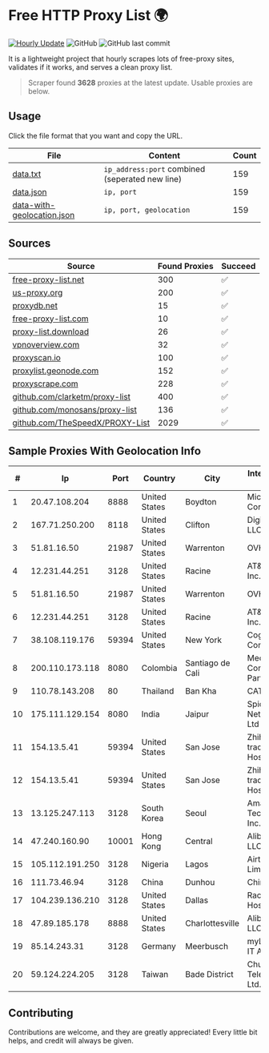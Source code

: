 
# Free HTTP Proxy List 🌍

[![Hourly Update](https://github.com/mertguvencli/http-proxy-list/actions/workflows/main.yml/badge.svg?branch=main)](https://github.com/mertguvencli/http-proxy-list/actions/workflows/main.yml)
![GitHub](https://img.shields.io/github/license/mertguvencli/http-proxy-list)
![GitHub last commit](https://img.shields.io/github/last-commit/mertguvencli/http-proxy-list)

It is a lightweight project that hourly scrapes lots of free-proxy sites, validates if it works, and serves a clean proxy list.


> Scraper found **3628** proxies at the latest update. Usable proxies are below.

## Usage

Click the file format that you want and copy the URL.


|File|Content|Count|
|----|-------|-----|
|[data.txt](https://raw.githubusercontent.com/mertguvencli/http-proxy-list/main/proxy-list/data.txt)|`ip_address:port` combined (seperated new line)|159|
|[data.json](https://raw.githubusercontent.com/mertguvencli/http-proxy-list/main/proxy-list/data.json)|`ip, port`|159|
|[data-with-geolocation.json](https://raw.githubusercontent.com/mertguvencli/http-proxy-list/main/proxy-list/data-with-geolocation.json)|`ip, port, geolocation`|159|

## Sources

|Source|Found Proxies|Succeed|
|------|-------------|-------|
|[free-proxy-list.net](https://free-proxy-list.net)|300|✅|
|[us-proxy.org](https://www.us-proxy.org)|200|✅|
|[proxydb.net](http://proxydb.net)|15|✅|
|[free-proxy-list.com](https://free-proxy-list.com/?page=&port=&type%5B%5D=http&type%5B%5D=https&up_time=0&search=Search)|10|✅|
|[proxy-list.download](https://www.proxy-list.download/HTTP)|26|✅|
|[vpnoverview.com](https://vpnoverview.com/privacy/anonymous-browsing/free-proxy-servers)|32|✅|
|[proxyscan.io](https://www.proxyscan.io)|100|✅|
|[proxylist.geonode.com](https://proxylist.geonode.com/api/proxy-list?limit=300&page=1&sort_by=lastChecked&sort_type=desc&protocols=http,https)|152|✅|
|[proxyscrape.com](https://api.proxyscrape.com/v2/?request=displayproxies&protocol=http&timeout=10000&country=all&ssl=all&anonymity=all)|228|✅|
|[github.com/clarketm/proxy-list](https://raw.githubusercontent.com/clarketm/proxy-list/master/proxy-list-raw.txt)|400|✅|
|[github.com/monosans/proxy-list](https://raw.githubusercontent.com/monosans/proxy-list/main/proxies/http.txt)|136|✅|
|[github.com/TheSpeedX/PROXY-List](https://raw.githubusercontent.com/TheSpeedX/PROXY-List/master/http.txt)|2029|✅|


## Sample Proxies With Geolocation Info

|#|Ip|Port|Country|City|Internet Service Provider|
|-|--|----|-------|----|-------------------------|
|1|20.47.108.204|8888|United States|Boydton|Microsoft Corporation|
|2|167.71.250.200|8118|United States|Clifton|DigitalOcean, LLC|
|3|51.81.16.50|21987|United States|Warrenton|OVH US LLC|
|4|12.231.44.251|3128|United States|Racine|AT&T Services, Inc.|
|5|51.81.16.50|21987|United States|Warrenton|OVH US LLC|
|6|12.231.44.251|3128|United States|Racine|AT&T Services, Inc.|
|7|38.108.119.176|59394|United States|New York|Cogent Communications|
|8|200.110.173.118|8080|Colombia|Santiago de Cali|Media Commerce Partners S.A|
|9|110.78.143.208|80|Thailand|Ban Kha|CAT-BB|
|10|175.111.129.154|8080|India|Jaipur|Spiderlink Networks Pvt Ltd|
|11|154.13.5.41|59394|United States|San Jose|Zhihua Lu trading as HostHub|
|12|154.13.5.41|59394|United States|San Jose|Zhihua Lu trading as HostHub|
|13|13.125.247.113|3128|South Korea|Seoul|Amazon Technologies Inc.|
|14|47.240.160.90|10001|Hong Kong|Central|Alibaba.com LLC|
|15|105.112.191.250|3128|Nigeria|Lagos|Airtel Networks Limited|
|16|111.73.46.94|3128|China|Dunhou|Chinanet|
|17|104.239.136.210|3128|United States|Dallas|Rackspace Hosting|
|18|47.89.185.178|8888|United States|Charlottesville|Alibaba.com LLC|
|19|85.14.243.31|3128|Germany|Meerbusch|myLoc managed IT AG|
|20|59.124.224.205|3128|Taiwan|Bade District|Chunghwa Telecom Co., Ltd.|



## Contributing

Contributions are welcome, and they are greatly appreciated! Every
little bit helps, and credit will always be given.

